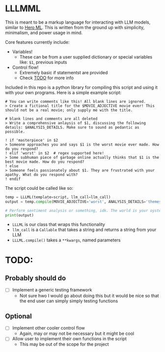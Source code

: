 # LLLMML

This is meant to be a markup language for interacting with LLM models, similar to [Hero ML](https://github.com/hero-page/hero-ml). This is written from the ground up with simplicity, minimalism, and power usage in mind.

Core features currently include:
* Variables!
    * These can be from a user supplied dictionary or special variables like: `$1`, previous inputs
* Control flow!
    * Extremely basic if statementst are provided
    * Check [TODO](#TODO) for more info


Included in this repo is a python library for compiling this script and using it with your own programs. Here is a simple example script:

```
# You can write comments like this! All blank lines are ignored.
> Create a fictional title for the $MOVIE_ADJECTIVE movie ever! This should not be a real movie; only supply me with the title.

# blank lines and comments are all deleted
> Write a comprehensive anlaysis of $1, discussing the following details: $ANALYSIS_DETAILS. Make sure to sound as pedantic as possible.

! if 'masterpiece' in $2
> Someone approaches you and says $1 is the worst movie ever made. How do you respond?
! elif 'worst' in $2  # regex supported here!
> Some subhuman piece of garbage online actually thinks that $1 is the best movie made. How do you respond?
! else
> Someone feels passionately about $1. They are frustrated with your apathy. What do you respond with?
! endif
```

The script could be called like so:

```py
temp = LLLML(template=script, llm_call=llm_call)
output = temp.compile(MOVIE_ADJECTIVE='worst', ANALYSIS_DETAILS='themes, character, and music')

# Perform sentiment analysis or something, idk. The world is your oyster!
print(output)
```

* `LLLML` is our class that wraps this functionality
* `llm_call` is a `Callable` that takes a string and returns a string from your LLM
* `LLLML.compile()` takes a `**kwargs`, named parameters


# TODO:

## Probably should do

* [ ] Implement a generic testing framework
    * Not sure hwo I would go about doing this but it would be nice so that the end user can simply simply testing functions


## Optional

* [ ] Implement other cooler control flow
    * Again, may or may not be necessary but it might be cool
* [ ] Allow user to implement their own functions in the script
    * This may be out of the scope for the project
